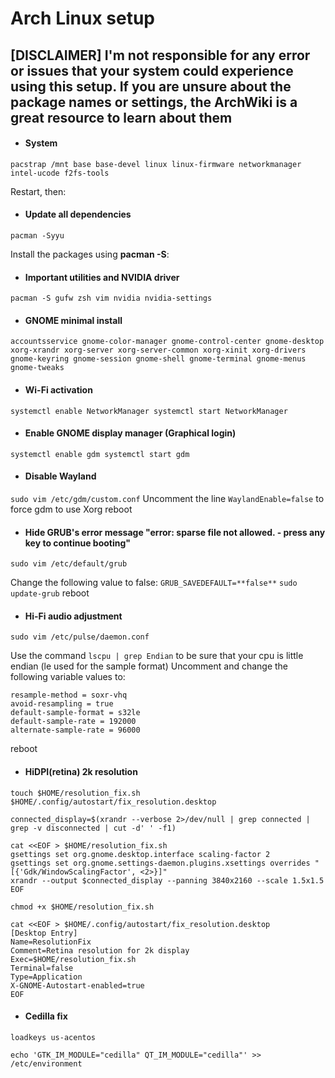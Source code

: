 # Arch Linux setup

## [DISCLAIMER] I'm not responsible for any error or issues that your system could experience using this setup. If you are unsure about the package names or settings, the ArchWiki is a great resource to learn about them



* #### System

`pacstrap /mnt base base-devel linux linux-firmware networkmanager intel-ucode f2fs-tools`

Restart, then:


* #### Update all dependencies

`pacman -Syyu`

Install the packages using **pacman -S**:


* #### Important utilities and NVIDIA driver

`pacman -S gufw zsh vim nvidia nvidia-settings`


* #### GNOME minimal install

`accountsservice gnome-color-manager gnome-control-center gnome-desktop xorg-xrandr xorg-server xorg-server-common xorg-xinit xorg-drivers gnome-keyring gnome-session gnome-shell gnome-terminal gnome-menus gnome-tweaks`


* #### Wi-Fi activation

`systemctl enable NetworkManager
systemctl start NetworkManager`


* #### Enable GNOME display manager (Graphical login)

`systemctl enable gdm
systemctl start gdm`


* #### Disable Wayland

`sudo vim /etc/gdm/custom.conf`
Uncomment the line `WaylandEnable=false` to force gdm to use Xorg
reboot


* #### Hide GRUB's error message "error: sparse file not allowed. - press any key to continue booting"

`sudo vim /etc/default/grub`

Change the following value to false: `GRUB_SAVEDEFAULT=**false**`
`sudo update-grub`
reboot


* #### Hi-Fi audio adjustment

`sudo vim /etc/pulse/daemon.conf`

Use the command `lscpu | grep Endian` to be sure that your cpu is little endian (le used for the sample format)
Uncomment and change the following variable values to:
```
resample-method = soxr-vhq
avoid-resampling = true
default-sample-format = s32le
default-sample-rate = 192000
alternate-sample-rate = 96000
```
reboot


* #### HiDPI(retina) 2k resolution

```
touch $HOME/resolution_fix.sh $HOME/.config/autostart/fix_resolution.desktop

connected_display=$(xrandr --verbose 2>/dev/null | grep connected | grep -v disconnected | cut -d' ' -f1)

cat <<EOF > $HOME/resolution_fix.sh
gsettings set org.gnome.desktop.interface scaling-factor 2
gsettings set org.gnome.settings-daemon.plugins.xsettings overrides "[{'Gdk/WindowScalingFactor', <2>}]"
xrandr --output $connected_display --panning 3840x2160 --scale 1.5x1.5
EOF
```

`chmod +x $HOME/resolution_fix.sh`

```
cat <<EOF > $HOME/.config/autostart/fix_resolution.desktop
[Desktop Entry]
Name=ResolutionFix
Comment=Retina resolution for 2k display
Exec=$HOME/resolution_fix.sh
Terminal=false
Type=Application
X-GNOME-Autostart-enabled=true
EOF
```


* #### Cedilla fix

`loadkeys us-acentos`

`echo 'GTK_IM_MODULE="cedilla"
QT_IM_MODULE="cedilla"' >> /etc/environment`


